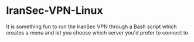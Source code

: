 # IranSec-VPN-Linux
It is something fun to run the IranSec VPN through a Bash script which creates a menu and let you choose which server you'd prefer to connect to
